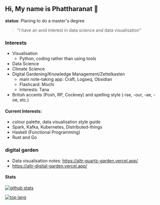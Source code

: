 ## Hi, My name is Phattharanat 👋

**status:** Planing to do a master's degree


> "I have an avid interest in data science and data visualisation"


### Interests

- Visualisation
  - Python, coding rather than using tools
- Data Science
- Climate Science
- Digital Gardening/Knowledge Management/Zettelkasten
  - main note-taking app: Craft, Logseq, Obsidian
  - Flashcard: Mochi
  - Interests: Tana
- British accents (Posh, RP, Cockney) and spelling style (-ise, -our, -ae, -oe, etc.)


#### Current Interests: 

- colour palette, data visualisation style guide
- Spark, Kafka, Kubernetes, Distributed-things
- Haskell (Functional Programming)
- Rust and Go

### digital garden

- Data visualisation notes: https://altr-quartz-garden.vercel.app/
- https://altr-digital-garden.vercel.app/

<!-- #### 💬 Ask me about ...

- **The profile image?**: Raiden Ei.
- **name and alias**:
  - **stRE:ashesING**: the meaning is "ashes strings re-arrange version".
  - **A1デン永**: read as "Raiden Ei"
- **Why I want to work in the UK?**: 
  - see more details(news "ย้ายประเทศกันเถอะ" about facebook group that trending in thailand):
    - [bloomberg](https://www.bloomberg.com/news/articles/2021-05-06/-get-out-of-thailand-campaign-gains-momentum-as-covid-worsens)
    - [thestandard](https://thestandard.co/lets-move-abroad-thai-facebook-group/) -->

<!-- #### Links
- links: https://phattharanat.carrd.co/
- Digital Garden: https://alicetaria.netlify.app
- Digital Garden(notion): https://www.notion.so/chuankhunagarden/Home-98e4910543f9431f90e1b2b4b227aa58
- [Tensorflow Certificate](https://www.credential.net/425e55ab-ed24-446a-a8bc-2c5b80622af2#gs.uidr12)

- Colemak DHm and Manoonchai layout

-->
 
#### Stats

[![github stats](https://github-readme-stats-chuan-khuna.vercel.app/api?username=chuan-khuna&theme=algolia&count_private=true)](https://github-readme-stats-chuan-khuna.vercel.app/api?username=chuan-khuna&theme=algolia&count_private=true)

[![top lang](https://github-readme-stats-chuan-khuna.vercel.app/api/top-langs/?username=chuan-khuna&langs_count=4&layout=compact&theme=algolia&card_width=480&hide=html,css,javascript,jupyter+notebook&size_weight=0.5&count_weight=0.5)](https://github-readme-stats-chuan-khuna.vercel.app/api/top-langs/?username=chuan-khuna&langs_count=4&layout=compact&theme=algolia&card_width=480&hide=html,css,javascript,jupyter+notebook&size_weight=0.5&count_weight=0.5)



<!--

#### 🌱 I’m currently learning/Interested field ...

- Learning English for TOELF ITP/IELTS examination
- Neural Style Transfer
- NLP
- GAN


**chuan-khuna/chuan-khuna** is a ✨ _special_ ✨ repository because its `README.md` (this file) appears on your GitHub profile.

Here are some ideas to get you started:

- 🔭 I’m currently working on ...
- 🌱 I’m currently learning ...
- 👯 I’m looking to collaborate on ...
- 🤔 I’m looking for help with ...
- 💬 Ask me about ...
- 📫 How to reach me: ...
- 😄 Pronouns: ...
- ⚡ Fun fact: ...
-->
